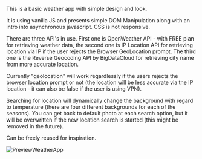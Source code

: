 This is a basic weather app with simple design and look.

It is using vanilla JS and presents simple DOM Manipulation along with an intro into asynchronous javascript. CSS is not responsive. 

There are three API's in use. First one is OpenWeather API - with FREE plan for retrieving weather data, the second one is IP Location API for retrieving location via IP if the user rejects the Browser GeoLocation prompt. The third one is the Reverse Geocoding API by BigDataCloud for retrieving city name from more accurate location. 

Currently "geolocation" will work regardlessly if the users rejects the browser location prompt or not (the location will be less accurate via the IP location - it can also be false if the user is using VPN).

Searching for location will dynamically change the background with regard to temperature (there are four different backgrounds for each of the seasons). You can get back to default photo at each search option, but it will be overwritten if the new location search is started (this might be removed in the future).

Can be freely reused for inspiration.

![PreviewWeatherApp](https://github.com/NF-7/WeatherApp/assets/101887698/335d829b-de24-4623-8567-e441314e1a98)
